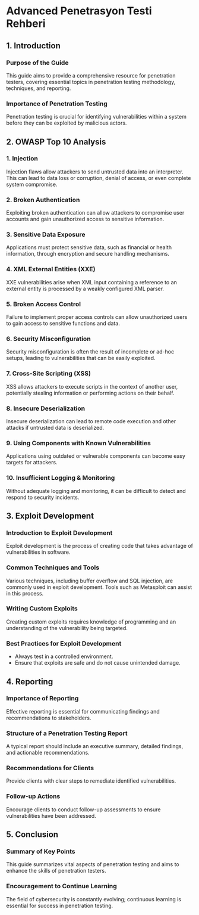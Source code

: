 # Advanced Penetrasyon Testi Rehberi

## 1. Introduction
### Purpose of the Guide
This guide aims to provide a comprehensive resource for penetration testers, covering essential topics in penetration testing methodology, techniques, and reporting.

### Importance of Penetration Testing
Penetration testing is crucial for identifying vulnerabilities within a system before they can be exploited by malicious actors.

## 2. OWASP Top 10 Analysis
### 1. Injection
Injection flaws allow attackers to send untrusted data into an interpreter. This can lead to data loss or corruption, denial of access, or even complete system compromise.

### 2. Broken Authentication
Exploiting broken authentication can allow attackers to compromise user accounts and gain unauthorized access to sensitive information.

### 3. Sensitive Data Exposure
Applications must protect sensitive data, such as financial or health information, through encryption and secure handling mechanisms.

### 4. XML External Entities (XXE)
XXE vulnerabilities arise when XML input containing a reference to an external entity is processed by a weakly configured XML parser.

### 5. Broken Access Control
Failure to implement proper access controls can allow unauthorized users to gain access to sensitive functions and data.

### 6. Security Misconfiguration
Security misconfiguration is often the result of incomplete or ad-hoc setups, leading to vulnerabilities that can be easily exploited.

### 7. Cross-Site Scripting (XSS)
XSS allows attackers to execute scripts in the context of another user, potentially stealing information or performing actions on their behalf.

### 8. Insecure Deserialization
Insecure deserialization can lead to remote code execution and other attacks if untrusted data is deserialized.

### 9. Using Components with Known Vulnerabilities
Applications using outdated or vulnerable components can become easy targets for attackers.

### 10. Insufficient Logging & Monitoring
Without adequate logging and monitoring, it can be difficult to detect and respond to security incidents.

## 3. Exploit Development
### Introduction to Exploit Development
Exploit development is the process of creating code that takes advantage of vulnerabilities in software.

### Common Techniques and Tools
Various techniques, including buffer overflow and SQL injection, are commonly used in exploit development. Tools such as Metasploit can assist in this process.

### Writing Custom Exploits
Creating custom exploits requires knowledge of programming and an understanding of the vulnerability being targeted.

### Best Practices for Exploit Development
- Always test in a controlled environment.
- Ensure that exploits are safe and do not cause unintended damage.

## 4. Reporting
### Importance of Reporting
Effective reporting is essential for communicating findings and recommendations to stakeholders.

### Structure of a Penetration Testing Report
A typical report should include an executive summary, detailed findings, and actionable recommendations.

### Recommendations for Clients
Provide clients with clear steps to remediate identified vulnerabilities.

### Follow-up Actions
Encourage clients to conduct follow-up assessments to ensure vulnerabilities have been addressed.

## 5. Conclusion
### Summary of Key Points
This guide summarizes vital aspects of penetration testing and aims to enhance the skills of penetration testers.

### Encouragement to Continue Learning
The field of cybersecurity is constantly evolving; continuous learning is essential for success in penetration testing.